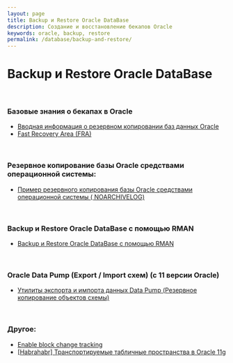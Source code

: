 ```yaml
---
layout: page
title: Backup и Restore Oracle DataBase
description: Создание и восстановление бекапов Oracle
keywords: oracle, backup, restore
permalink: /database/backup-and-restore/
---
```


# Backup и Restore Oracle DataBase

<br/>

### Базовые знания о бекапах в Oracle

<ul>
    <li>
        <a href="/database/backup-and-restore/oracle-database-backup/">Вводная информация о резервном копировании баз данных Oracle</a>
    </li>
    <li>
        <a href="/database/backup-and-restore/fra/">Fast Recovery Area (FRA)</a>
    </li>
</ul>

<br/>

### Резервное копирование базы Oracle средствами операционной системы:

<ul>
    <li>
        <a href="/database/backup-and-restore/copy/">Пример резервного копирования базы Oracle средствами операционной системы ( NOARCHIVELOG)</a>
    </li>
</ul>

<br/>

### Backup и Restore Oracle DataBase с помощью RMAN

<ul>
    <li>
        <a href="/database/backup-and-restore/rman/">Backup и Restore Oracle DataBase с помощью RMAN</a>
    </li>
</ul>

<br/>

### Oracle Data Pump (Export / Import схем) (с 11 версии Oracle)

<ul>
    <li>
        <a href="/database/backup-and-restore/oracle-data-pump/">Утилиты экспорта и импорта данных Data Pump (Резервное копирование объектов схемы)</a>
    </li>
    <!-- <li>
        <a href="http://odba.ru/showthread.php?t=28">Утилиты IMP/EXP</a> (Для версий до 11)
    </li> -->
</ul>

<br/>

### Другое:

<ul>
    <li>
        <a href="/database/backup-and-restore/block-change-tracking/">Enable block change tracking</a>
    </li>
    <li>
        <a href="/database/backup-and-restore/oracle-11-transportable-tablespaces/">[Habrahabr] Транспортируемые табличные пространства в Oracle 11g</a>
    </li>
</ul>
